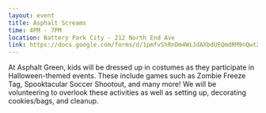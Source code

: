 ```yaml
---
layout: event
title: Asphalt Screams
time: 4PM - 7PM
location: Battery Park City - 212 North End Ave
link: https://docs.google.com/forms/d/1pmfvShRnDm4WiJdAXbdUEQmdRM9nQwt2WnW-HPoSeXc
---
```

At Asphalt Green, kids will be dressed up in costumes as they participate in Halloween-themed events. These include games such as Zombie Freeze Tag, Spooktacular Soccer Shootout, and many more! We will be volunteering to overlook these activities as well as setting up, decorating cookies/bags, and cleanup.
